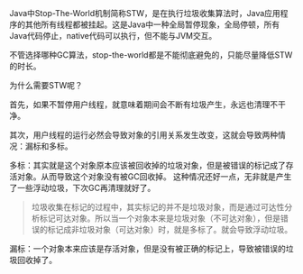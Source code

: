Java中Stop-The-World机制简称STW，是在执行垃圾收集算法时，Java应用程序的其他所有线程都被挂起。这是Java中一种全局暂停现象，全局停顿，所有Java代码停止，native代码可以执行，但不能与JVM交互。  

不管选择哪种GC算法，stop-the-world都是不能彻底避免的，只能尽量降低STW的时长。  

为什么需要STW呢？  

首先，如果不暂停用户线程，就意味着期间会不断有垃圾产生，永远也清理不干净。  

其次，用户线程的运行必然会导致对象的引用关系发生改变，这就会导致两种情况：漏标和多标。  

多标：其实就是这个对象原本应该被回收掉的垃圾对象，但是被错误的标记成了存活对象。从而导致这个对象没有被GC回收掉。 这种情况还好一点，无非就是产生了一些浮动垃圾，下次GC再清理就好了。  

> 垃圾收集在标记的过程中，其实标记的并不是垃圾对象，而是通过可达性分析标记可达对象。所以当一个对象本来是垃圾对象（不可达对象），但是错误的标记成非垃圾对象（可达对象）时，就是多标了。就会导致浮动垃圾。 

 漏标：一个对象本来应该是存活对象，但是没有被正确的标记上，导致被错误的垃圾回收掉了。   
